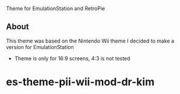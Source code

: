 
Theme for EmulationStation and RetroPie

About
-----

This theme was based on the Nintendo Wii theme  I decided to make a version for EmulationStation

- Theme is only for 16:9 screens, 4:3 is not tested

# es-theme-pii-wii-mod-dr-kim
